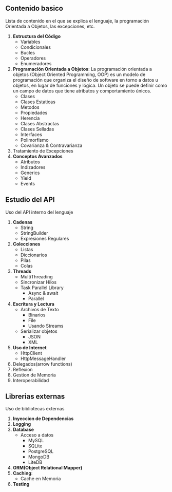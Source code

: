 ## Contenido basico
Lista de contenido en el que se explica el lenguaje, la programación Orientada a Objetos, las excepciones, etc.

1. **Estructura del Código**
    - Variables
    - Condicionales
    - Bucles
    - Operadores
    - Enumeradores
1. **Programación Orientada a Objetos**: La programación orientada a objetos (Object Oriented Programming, OOP) es un modelo de programación que organiza el diseño de software en torno a datos u objetos, en lugar de funciones y lógica. Un objeto se puede definir como un campo de datos que tiene atributos y comportamiento únicos.
    - Clases
    - Clases Estaticas
    - Metodos
    - Propiedades
    - Herencia
    - Clases Abstractas
    - Clases Selladas
    - Interfaces
    - Polimorfismo
    - Covarianza & Contravarianza
1. Tratamiento de Excepciones
1. **Conceptos Avanzados**
    - Atributos
    - Indizadores
    - Generics
    - Yield
    - Events

## Estudio del API
Uso del API interno del lenguaje

1. **Cadenas**
    - String
    - StringBuilder
    - Expresiones Regulares
1. **Colecciones**
    - Listas
    - Diccionarios
    - Pilas
    - Colas
1. **Threads**
    - MultiThreading
    - Sincronizar Hilos
    - Task Parallel Library
        - Async & await
        - Parallel
1. **Escritura y Lectura**
    - Archivos de Texto
        - Binarios
        - File
        - Usando Streams
    - Serializar objetos
        - JSON
        - XML
1. **Uso de Internet**
    - HttpClient
    - HttpMessageHandler
1. Delegados(arrow functions)
1. Reflexion
1. Gestion de Memoria
1. Interoperabilidad

## Librerias externas
Uso de bibliotecas externas

1. **Inyeccion de Dependencias**
1. **Logging**
1. **Database**
    - Acceso a datos
        - MySQL
        - SQLite
        - PostgreSQL
        - MongoDB
        - LiteDB
1. **ORM(Object Relational Mapper)**
1. **Caching**:
    - Cache en Memoria
1. **Testing**
